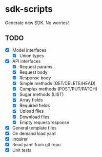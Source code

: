 # sdk-scripts

Generate new SDK. No worries!

## TODO

- [x] Model interfaces
  - [x] Union types
- [x] API interfaces
  - [x] Request params
  - [x] Request body
  - [x] Response body
  - [x] Simple methods (GET/DELETE/HEAD)
  - [x] Complex methods (POST/PUT/PATCH)
  - [x] Sugar methods (LIST)
  - [x] Array fields
  - [x] Required fields
  - [x] Upload files
  - [x] Download files
  - [x] Empty request/response
- [x] General template files
- [x] On demand load yaml
- [x] Inquirer
- [x] Read yaml from git repo
- [x] Unit tests
